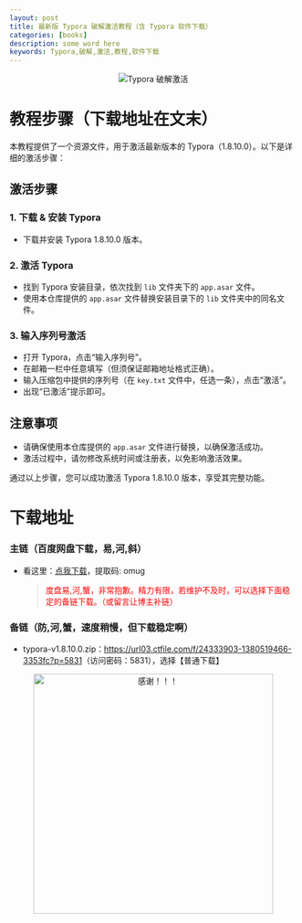 ```yaml
---
layout: post
title: 最新版 Typora 破解激活教程（含 Typora 软件下载）
categories: [books]
description: some word here
keywords: Typora,破解,激活,教程,软件下载
---
```


<div align="center"><img src="https://qweree.cn/wp-content/uploads/2024/10/typora-ji-huo-cheng-gong.jpg" alt="Typora 破解激活"></div>

# 教程步骤（下载地址在文末）

本教程提供了一个资源文件，用于激活最新版本的 Typora（1.8.10.0）。以下是详细的激活步骤：

## 激活步骤

### 1. 下载 & 安装 Typora

- 下载并安装 Typora 1.8.10.0 版本。

### 2. 激活 Typora

- 找到 Typora 安装目录，依次找到 `lib` 文件夹下的 `app.asar` 文件。
- 使用本仓库提供的 `app.asar` 文件替换安装目录下的 `lib` 文件夹中的同名文件。

### 3. 输入序列号激活

- 打开 Typora，点击“输入序列号”。
- 在邮箱一栏中任意填写（但须保证邮箱地址格式正确）。
- 输入压缩包中提供的序列号（在 `key.txt` 文件中，任选一条），点击“激活”。
- 出现“已激活”提示即可。

## 注意事项

- 请确保使用本仓库提供的 `app.asar` 文件进行替换，以确保激活成功。
- 激活过程中，请勿修改系统时间或注册表，以免影响激活效果。

通过以上步骤，您可以成功激活 Typora 1.8.10.0 版本，享受其完整功能。

# 下载地址

### 主链（百度网盘下载，易,河,斜）

- 看这里：[点我下载](https://pan.baidu.com/s/1iMXUbSbtZQZjDcqDmnWUyw?pwd=omug)，提取码: omug

  > <p style="color:red" >度盘易,河,蟹，非常抱歉。精力有限，若维护不及时，可以选择下面稳定的备链下载。（或留言让博主补链）</p>

### 备链（防,河,蟹，速度稍慢，但下载稳定啊）

- typora-v1.8.10.0.zip：<https://url03.ctfile.com/f/24333903-1380519466-3353fc?p=5831>（访问密码：5831），选择【普通下载】
<div align="center"><img src="https://pic.imgdb.cn/item/661246bf68eb935713c7f81c.gif" alt="感谢！！！" width="420px" height="auto"/></div>

